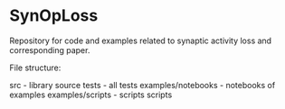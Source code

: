 # SynOpLoss

Repository for code and examples related to synaptic activity loss and corresponding paper.

File structure:

src - library source
tests - all tests
examples/notebooks - notebooks of examples
examples/scripts - scripts scripts
